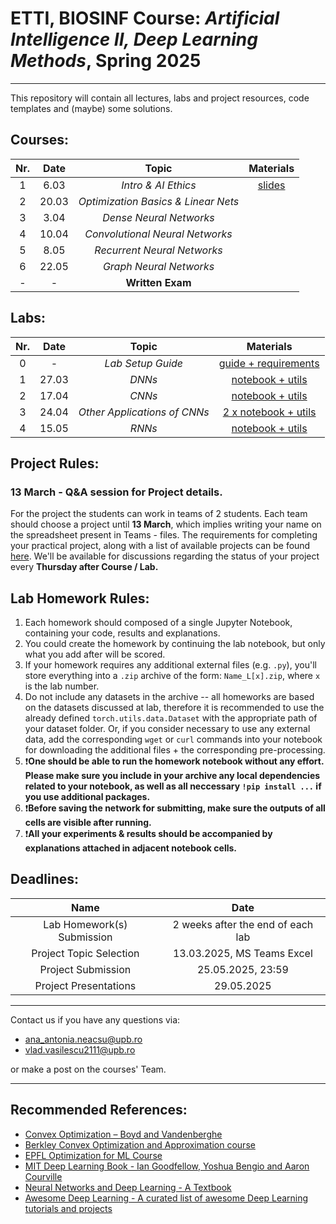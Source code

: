 # ETTI, BIOSINF Course: *Artificial Intelligence II, Deep Learning Methods*, Spring 2025
___

This repository will contain all lectures, labs and project resources, code templates and (maybe) some solutions.

## Courses:

| **Nr.** | **Date** |       **Topic**       | **Materials** |
|:-------:|:--------:|:---------------------:|:-------------:|
|    1    |   6.03  |  _Intro & AI Ethics_  |  [slides](course/C1%20-%20Ethics.pdf)  |
|    2    |  20.03  | _Optimization Basics & Linear Nets_ |    |
|    3    |  3.04   | _Dense Neural Networks_ |   |
|    4    |  10.04   | _Convolutional Neural Networks_|        |
|    5    |   8.05  |_Recurrent Neural Networks_|         |
|    6    |  22.05  |_Graph Neural Networks_ |               |
|    -    |   -    |    **Written Exam**    |      |

## Labs:

| **Nr.** | **Date** |        **Topic**        | **Materials** |
|:-------:|:--------:|:-----------------------:|:-------------:|
|    0    |    -     |     _Lab Setup Guide_   |   [guide + requirements](https://github.com/Vladimirescu/BIOSINF_IA2/tree/main/lab_setup) |
|    1    |   27.03  |           _DNNs_        |   [notebook + utils](https://github.com/Vladimirescu/BIOSINF_IA2/tree/main/L1)            |
|    2    |   17.04   |           _CNNs_      |   [notebook + utils](https://github.com/Vladimirescu/BIOSINF_IA2/tree/main/L2)            |
|    3    |   24.04  | _Other Applications of CNNs_  |   [2 x notebook + utils](https://github.com/Vladimirescu/BIOSINF_IA2/tree/main/L3)           |
|    4    |   15.05  |         _RNNs_          |       [notebook + utils](https://github.com/Vladimirescu/BIOSINF_IA2/tree/main/L4)        |

## Project Rules:
### 13 March - Q&A session for Project details.
For the project the students can work in teams of 2 students. Each team should choose a project until **13 March**, which implies writing your name on the spreadsheet present in Teams - files.
The requirements for completing your practical project, along with a list of available projects can be found [here](Project_IA2.pdf). 
We'll be available for discussions regarding the status of your project every **Thursday after Course / Lab.**

## Lab Homework Rules:

1. Each homework should composed of a single Jupyter Notebook, containing your code, results and explanations.
2. You could create the homework by continuing the lab notebook, but only what you add after will be scored.
3. If your homework requires any additional external files (e.g. `.py`), you'll store everything into a `.zip` archive of the form:
`Name_L[x].zip`, where `x` is the lab number.
4. Do not include any datasets in the archive -- all homeworks are based on the datasets discussed at lab, therefore it is
recommended to use the already defined `torch.utils.data.Dataset` with the appropriate path of your dataset folder. Or, if you consider necessary to use any external data, add the corresponding `wget` or `curl` commands into your notebook for downloading the additional files $+$ the corresponding pre-processing.
5. ❗**One should be able to run the homework notebook without any effort. Please make sure you include in your archive any 
local dependencies related to your notebook, as well as all neccessary ```!pip install ...``` if you use
additional packages.**
6. ❗**Before saving the network for submitting, make sure the outputs of all cells are visible after running.**
7. ❗**All your experiments & results should be accompanied by explanations attached in adjacent notebook cells.**

## Deadlines:

| **Name** | **Date** |
|:-------:|:--------:|
|  Lab Homework(s) Submission  |  2 weeks after the end of each lab  |
| Project Topic Selection | 13.03.2025, MS Teams Excel | 
|  Project Submission  |  25.05.2025, 23:59  |
|  Project Presentations  |  29.05.2025  |
___

Contact us if you have any questions via:
- [ana_antonia.neacsu@upb.ro](mailto:ana_antonia.neacsu@upb.ro)
- [vlad.vasilescu2111@upb.ro](mailto:vlad.vasilescu2111@upb.ro)

or make a post on the courses' Team.

___

## Recommended References:
- [Convex Optimization – Boyd and Vandenberghe](https://stanford.edu/~boyd/cvxbook/)
- [Berkley Convex Optimization and Approximation course](https://ee227c.github.io)
- [EPFL Optimization for ML Course](https://github.com/epfml/OptML_course)
- [MIT Deep Learning Book - Ian Goodfellow, Yoshua Bengio and Aaron Courville](https://github.com/janishar/mit-deep-learning-book-pdf)
- [Neural Networks and Deep Learning - A Textbook](https://www.charuaggarwal.net/neural.htm)
- [Awesome Deep Learning - A curated list of awesome Deep Learning tutorials and projects](https://github.com/ChristosChristofidis/awesome-deep-learning)

